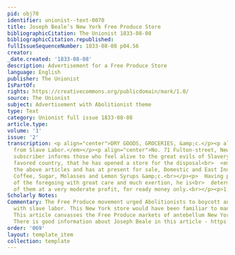 ```yaml
---
pid: obj70
identifier: unionist--text-0070
title: Joseph Beale’s New York Free Produce Store
bibliographicCitation: The Unionist 1833-08-08
bibliographicCitation.republished: 
fullIssueSequenceNumber: 1833-08-08 p04.56
creator: 
_date.created: '1833-08-08'
description: Advertisement for a Free Produce Store
language: English
publisher: The Unionist
IsPartOf: 
rights: https://creativecommons.org/publicdomain/mark/1.0/
source: The Unionist
subject: Advertisement with Abolitionist theme
type: Text
category: Unionist full issue 1833-08-08
article.type: 
volume: '1'
issue: '2'
transcription: <p align="center">DRY GOODS, GROCERIES, &amp;c.</p><p align="center"><em>Free
  from Slave Labor.</em></p><p align="center">No. 71 Fulton-street, New York.</p><p>  THE
  subscriber informs those who feel alive to the great evils of Slavery in<br>  this
  favored country, that he has opened a store for the disposal<br>  <em>exclusively</em>  of
  the above articles and has at present for sale, Domestic and East India<br>  manufactures—Rice,
  Coffee, Sugar, Molasses and Lemon Syrups &amp;c.<br></p><p>  Having procured many
  of the foregoing with great care and much exertion, he is<br>  determined to dispose
  of them at a very moderate profit, for ready money only.<br></p><p>1.JOSEPH H. BEALE.</p>
Scholarly Notes: 
Commentary: The Free Produce movement urged Abolitionists to boycott any goods made
  with slave labor. This New York store would have been familiar to many of the students.
  This article canvasses the Free Produce markets of antebellum New York City - https://www.nyfoodstory.com/wp-content/uploads/2020/11/2013_CHNY_NY_Foodstory_FINAL-2.pdf
  There is good information about Joseph Beale in this article - https://vermonthistory.org/journal/69/vt69_s04.pdf
order: '069'
layout: template_item
collection: template
---
```

